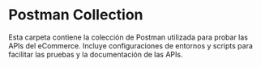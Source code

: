 # Postman Collection

Esta carpeta contiene la colección de Postman utilizada para probar las APIs del eCommerce. Incluye configuraciones de entornos y scripts para facilitar las pruebas y la documentación de las APIs.
